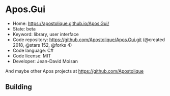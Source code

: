 # Apos.Gui

- Home: https://apostolique.github.io/Apos.Gui/
- State: beta
- Keyword: library, user interface
- Code repository: https://github.com/Apostolique/Apos.Gui.git (@created 2018, @stars 152, @forks 4)
- Code language: C#
- Code license: MIT
- Developer: Jean-David Moisan

And maybe other Apos projects at https://github.com/Apostolique

## Building
